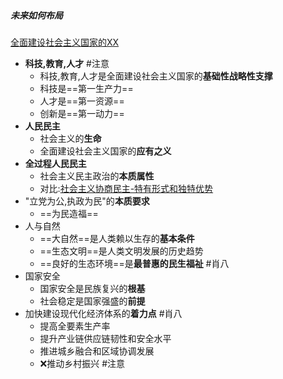 ##### 未来如何布局
[全面建设社会主义国家的XX](全面建设社会主义国家的XX.md)
- **科技,教育,人才** #注意
	- 科技,教育,人才是全面建设社会主义国家的**基础性战略性支撑**
	- 科技是==第一生产力==
	- 人才是==第一资源==
	- 创新是==第一动力==
- **人民民主**
	- 社会主义的**生命**
	- 全面建设社会主义国家的**应有之义**
- **全过程人民民主**
	- 社会主义民主政治的**本质属性**
	- 对比:[社会主义协商民主-特有形式和独特优势](社会主义协商民主-特有形式和独特优势.md)
- "立党为公,执政为民"的**本质要求**
	- ==为民造福==
- 人与自然
	- ==大自然==是人类赖以生存的**基本条件**
	- ==生态文明==是人类文明发展的历史趋势
	- ==良好的生态环境==是**最普惠的民生福祉** #肖八
- 国家安全
	- 国家安全是民族复兴的**根基**
	- 社会稳定是国家强盛的**前提**
- 加快建设现代化经济体系的**着力点** #肖八 
	- 提高全要素生产率
	- 提升产业链供应链韧性和安全水平
	- 推进城乡融合和区域协调发展
	- ❌推动乡村振兴 #注意